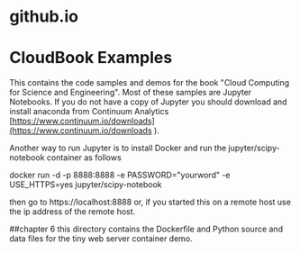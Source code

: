 # github.io# CloudBook ExamplesThis contains the code samples and demos for the book "Cloud Computing for Science and Engineering".   Most of these samples are Jupyter Notebooks.   If you do not have a copy of Jupyter you should download and install anaconda from Continuum Analytics [https://www.continuum.io/downloads](https://www.continuum.io/downloads ).  Another way to run Jupyter is to install Docker and run the jupyter/scipy-notebook container as followsdocker run -d -p 8888:8888 -e PASSWORD="yourword" -e USE_HTTPS=yes jupyter/scipy-notebookthen go to https://localhost:8888 or, if you started this on a remote host use the ip address of the remote host. ##chapter 6this directory contains the Dockerfile and Python source and data files for the  tiny  web server container demo.